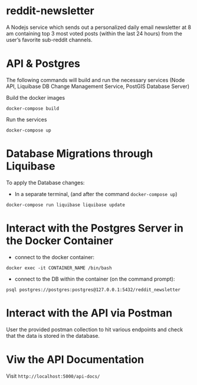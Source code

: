 # reddit-newsletter
A Nodejs service which sends out a personalized daily email newsletter at 8 am containing top 3 most voted posts (within the last 24 hours) from the user’s favorite sub-reddit channels.

# API & Postgres
The following commands will build and run the necessary services (Node API, Liquibase DB Change Management Service, PostGIS Database Server)

Build the docker images
```
docker-compose build
```

Run the services 
```
docker-compose up
```

# Database Migrations through Liquibase
To apply the Database changes:
- In a separate terminal, (and after the command `docker-compose up`)

```
docker-compose run liquibase liquibase update
```

# Interact with the Postgres Server in the Docker Container
- connect to the docker container: 
```
docker exec -it CONTAINER_NAME /bin/bash
```
- connect to the DB within the container (on the command prompt):
```
psql postgres://postgres:postgres@127.0.0.1:5432/reddit_newsletter
```

# Interact with the API via Postman
User the provided postman collection to hit various endpoints and check that the data is stored in the database. 

# Viw the API Documentation
Visit `http://localhost:5000/api-docs/`